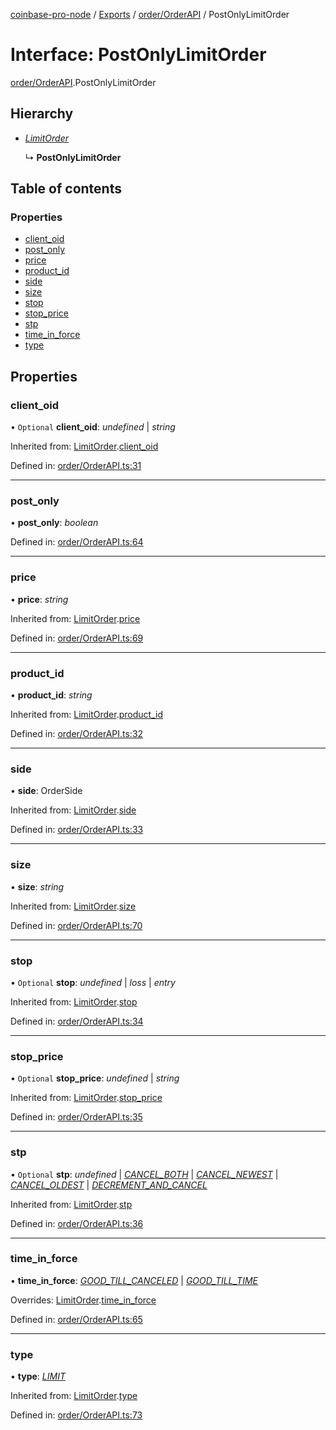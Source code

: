 [coinbase-pro-node](../README.md) / [Exports](../modules.md) / [order/OrderAPI](../modules/order_orderapi.md) / PostOnlyLimitOrder

# Interface: PostOnlyLimitOrder

[order/OrderAPI](../modules/order_orderapi.md).PostOnlyLimitOrder

## Hierarchy

- [_LimitOrder_](order_orderapi.limitorder.md)

  ↳ **PostOnlyLimitOrder**

## Table of contents

### Properties

- [client_oid](order_orderapi.postonlylimitorder.md#client_oid)
- [post_only](order_orderapi.postonlylimitorder.md#post_only)
- [price](order_orderapi.postonlylimitorder.md#price)
- [product_id](order_orderapi.postonlylimitorder.md#product_id)
- [side](order_orderapi.postonlylimitorder.md#side)
- [size](order_orderapi.postonlylimitorder.md#size)
- [stop](order_orderapi.postonlylimitorder.md#stop)
- [stop_price](order_orderapi.postonlylimitorder.md#stop_price)
- [stp](order_orderapi.postonlylimitorder.md#stp)
- [time_in_force](order_orderapi.postonlylimitorder.md#time_in_force)
- [type](order_orderapi.postonlylimitorder.md#type)

## Properties

### client_oid

• `Optional` **client_oid**: _undefined_ | _string_

Inherited from: [LimitOrder](order_orderapi.limitorder.md).[client_oid](order_orderapi.limitorder.md#client_oid)

Defined in: [order/OrderAPI.ts:31](https://github.com/bennycode/coinbase-pro-node/blob/a4b1aac/src/order/OrderAPI.ts#L31)

---

### post_only

• **post_only**: _boolean_

Defined in: [order/OrderAPI.ts:64](https://github.com/bennycode/coinbase-pro-node/blob/a4b1aac/src/order/OrderAPI.ts#L64)

---

### price

• **price**: _string_

Inherited from: [LimitOrder](order_orderapi.limitorder.md).[price](order_orderapi.limitorder.md#price)

Defined in: [order/OrderAPI.ts:69](https://github.com/bennycode/coinbase-pro-node/blob/a4b1aac/src/order/OrderAPI.ts#L69)

---

### product_id

• **product_id**: _string_

Inherited from: [LimitOrder](order_orderapi.limitorder.md).[product_id](order_orderapi.limitorder.md#product_id)

Defined in: [order/OrderAPI.ts:32](https://github.com/bennycode/coinbase-pro-node/blob/a4b1aac/src/order/OrderAPI.ts#L32)

---

### side

• **side**: OrderSide

Inherited from: [LimitOrder](order_orderapi.limitorder.md).[side](order_orderapi.limitorder.md#side)

Defined in: [order/OrderAPI.ts:33](https://github.com/bennycode/coinbase-pro-node/blob/a4b1aac/src/order/OrderAPI.ts#L33)

---

### size

• **size**: _string_

Inherited from: [LimitOrder](order_orderapi.limitorder.md).[size](order_orderapi.limitorder.md#size)

Defined in: [order/OrderAPI.ts:70](https://github.com/bennycode/coinbase-pro-node/blob/a4b1aac/src/order/OrderAPI.ts#L70)

---

### stop

• `Optional` **stop**: _undefined_ | _loss_ | _entry_

Inherited from: [LimitOrder](order_orderapi.limitorder.md).[stop](order_orderapi.limitorder.md#stop)

Defined in: [order/OrderAPI.ts:34](https://github.com/bennycode/coinbase-pro-node/blob/a4b1aac/src/order/OrderAPI.ts#L34)

---

### stop_price

• `Optional` **stop_price**: _undefined_ | _string_

Inherited from: [LimitOrder](order_orderapi.limitorder.md).[stop_price](order_orderapi.limitorder.md#stop_price)

Defined in: [order/OrderAPI.ts:35](https://github.com/bennycode/coinbase-pro-node/blob/a4b1aac/src/order/OrderAPI.ts#L35)

---

### stp

• `Optional` **stp**: _undefined_ | [_CANCEL_BOTH_](../enums/order_orderapi.selftradeprevention.md#cancel_both) | [_CANCEL_NEWEST_](../enums/order_orderapi.selftradeprevention.md#cancel_newest) | [_CANCEL_OLDEST_](../enums/order_orderapi.selftradeprevention.md#cancel_oldest) | [_DECREMENT_AND_CANCEL_](../enums/order_orderapi.selftradeprevention.md#decrement_and_cancel)

Inherited from: [LimitOrder](order_orderapi.limitorder.md).[stp](order_orderapi.limitorder.md#stp)

Defined in: [order/OrderAPI.ts:36](https://github.com/bennycode/coinbase-pro-node/blob/a4b1aac/src/order/OrderAPI.ts#L36)

---

### time_in_force

• **time_in_force**: [_GOOD_TILL_CANCELED_](../enums/order_orderapi.timeinforce.md#good_till_canceled) | [_GOOD_TILL_TIME_](../enums/order_orderapi.timeinforce.md#good_till_time)

Overrides: [LimitOrder](order_orderapi.limitorder.md).[time_in_force](order_orderapi.limitorder.md#time_in_force)

Defined in: [order/OrderAPI.ts:65](https://github.com/bennycode/coinbase-pro-node/blob/a4b1aac/src/order/OrderAPI.ts#L65)

---

### type

• **type**: [_LIMIT_](../enums/order_orderapi.ordertype.md#limit)

Inherited from: [LimitOrder](order_orderapi.limitorder.md).[type](order_orderapi.limitorder.md#type)

Defined in: [order/OrderAPI.ts:73](https://github.com/bennycode/coinbase-pro-node/blob/a4b1aac/src/order/OrderAPI.ts#L73)
